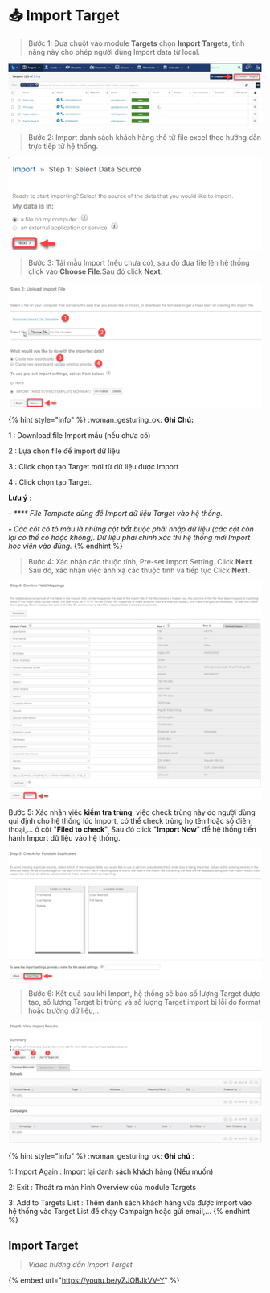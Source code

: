 # 📥 Import Target

> Bước 1: Đưa chuột vào module **Targets** chọn **Import Targets**, tính năng này cho phép người dùng Import data từ local.

![](<../../.gitbook/assets/image (113) (1) (1).png>)

> Bước 2: Import danh sách khách hàng thô từ file excel theo hướng dẫn trực tiếp từ hệ thống.

![](<../../.gitbook/assets/image (108) (1).png>)

> Bước 3:&#x20;
> &#x20;Tải mẫu Import (nếu chưa có), sau đó đưa file lên hệ thống click vào **Choose File**.Sau đó click **Next**.

![](<../../.gitbook/assets/image (105) (1) (1).png>)

{% hint style="info" %}
:woman\_gesturing\_ok: **Ghi Chú:**

1 : Download file Import mẫu (nếu chưa có)

2 : Lựa chọn file để import dữ liệu

3 : Click chọn tạo Target mới từ dữ liệu được Import

4 : Click chọn tạo Target.

**Lưu ý** :

\-      _**** File Template dùng để Import dữ liệu Target vào hệ thống._&#x20;

_**-**       Các cột có tô màu là những cột bắt buộc phải nhập dữ liệu (các cột còn lại có thể có hoặc không). Dữ liệu phải chính xác thì hệ thống mới Import học viên vào đúng._
{% endhint %}

> Bước 4:&#x20;
> &#x20;Xác nhận các thuộc tính, Pre-set Import Setting. Click **Next**. Sau đó, xác nhận việc ánh xạ các thuộc tính và tiếp tục Click **Next**.

![](<../../.gitbook/assets/image (106) (1) (1).png>)

Bước 5:  Xác nhận việc **kiểm tra trùng**, việc check trùng này do người dùng qui định cho hệ thống lúc Import, có thể check trùng họ tên hoặc số điên thoại,... ở cột "**Filed to check**". Sau đó click "**Import Now**" để hệ thống tiến hành Import dữ liệu vào hệ thống.

![](<../../.gitbook/assets/image (112) (1) (1).png>)

> Bước 6: Kết quả sau khi Import, hệ thống sẽ báo số lượng Target được tạo, số lượng Target bị trùng và số lượng Target import bị lỗi do format hoặc trường dữ liệu,...

![](<../../.gitbook/assets/image (116).png>)

{% hint style="info" %}
:woman\_gesturing\_ok: **Ghi chú** :

1: Import Again : Import lại danh sách khách hàng (Nếu muốn)

2: Exit : Thoát ra màn hình Overview của module Targets

3: Add to Targets List : Thêm danh sách khách hàng vừa được import vào hệ thống vào Target List để chạy Campaign hoặc gửi email,...
{% endhint %}

## Import Target

> _Video hướng dẫn Import Target_

{% embed url="https://youtu.be/yZJOBJkVV-Y" %}

